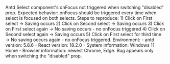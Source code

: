 Antd Select component's onFocus not triggered when switching "disabled" prop. Expected behavior: onFocus should be triggered every time when select is focused on both selects. Steps to reproduce: 1) Click on First select → Saving occurs 2) Click on Second select → Saving occurs 3) Click on First select again → No saving occurs - no onFocus triggered 4) Click on Second select again → Saving occurs 5) Click on First select for third time → No saving occurs again - no onFocus triggered. Environment: - antd version: 5.8.6 - React version: 18.2.0 - System information: Windows 11 Home - Browser information: newest Chrome, Edge. Bug appears only when switching the "disabled" prop.
